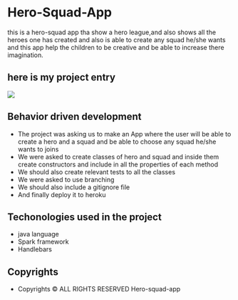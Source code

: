 # Hero-Squad-App
this is a hero-squad app tha show a hero league,and also shows all the heroes one has created and also is able to create any squad he/she wants
and this app help the children to be creative and be able to increase there imagination.

## here is my project entry

<img src="images/image2.png">


## Behavior driven development
- The project was asking us to make an App where the user will be able to create a hero and a squad and be able to choose any squad he/she wants to joins 
- We were asked to create classes of hero and squad and inside them create constructors and include in all the properties of each method
- We should also create relevant tests to all the classes
- We were asked to use branching
- We should also include a gitignore file
- And finally deploy it  to heroku


## Techonologies used in the project

- java language
- Spark framework
- Handlebars

## Copyrights

- Copyrights &copy; ALL RIGHTS RESERVED Hero-squad-app